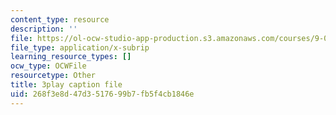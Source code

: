 ```yaml
---
content_type: resource
description: ''
file: https://ol-ocw-studio-app-production.s3.amazonaws.com/courses/9-00-introduction-to-psychology-fall-2004/268f3e8d47d3517699b7fb5f4cb1846e_10502.vtt
file_type: application/x-subrip
learning_resource_types: []
ocw_type: OCWFile
resourcetype: Other
title: 3play caption file
uid: 268f3e8d-47d3-5176-99b7-fb5f4cb1846e
---
```

